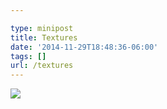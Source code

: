 ```yaml
---

type: minipost
title: Textures
date: '2014-11-29T18:48:36-06:00'
tags: []
url: /textures
---
```

<img src="http://68.media.tumblr.com/015b6254e0d6708a45a61dae0e3a6740/tumblr_nftu90JmPs1qz9pjho1_1280.jpg"/><br/>
